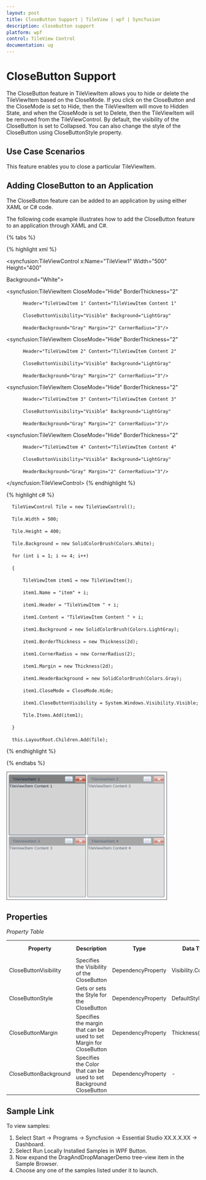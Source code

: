 ```yaml
---
layout: post
title: CloseButton Support | TileView | wpf | Syncfusion
description: closebutton support
platform: wpf
control: TileView Control
documentation: ug
---
```


# CloseButton Support

The CloseButton feature in TileViewItem allows you to hide or delete the TileViewItem based on the CloseMode. If you click on the CloseButton and the CloseMode is set to Hide, then the TileViewItem will move to Hidden State, and when the CloseMode is set to Delete, then the TileViewItem will be removed from the TileViewControl. By default, the visibility of the CloseButton is set to Collapsed. You can also change the style of the CloseButton using CloseButtonStyle property. 

## Use Case Scenarios

This feature enables you to close a particular TileViewItem.

## Adding CloseButton to an Application 

The CloseButton feature can be added to an application by using either XAML or C# code.

The following code example illustrates how to add the CloseButton feature to an application through XAML and C#.

{% tabs %}

{% highlight xml %}



<syncfusion:TileViewControl x:Name="TileView1" Width="500" Height="400" 

Background="White">

   <syncfusion:TileViewItem CloseMode="Hide" BorderThickness="2" 

          Header="TileViewItem 1" Content="TileViewItem Content 1" 

          CloseButtonVisibility="Visible" Background="LightGray" 

          HeaderBackground="Gray" Margin="2" CornerRadius="3"/>

   <syncfusion:TileViewItem CloseMode="Hide" BorderThickness="2" 

          Header="TileViewItem 2" Content="TileViewItem Content 2" 

          CloseButtonVisibility="Visible" Background="LightGray" 

          HeaderBackground="Gray" Margin="2" CornerRadius="3"/>

   <syncfusion:TileViewItem CloseMode="Hide" BorderThickness="2" 

          Header="TileViewItem 3" Content="TileViewItem Content 3" 

          CloseButtonVisibility="Visible" Background="LightGray" 

          HeaderBackground="Gray" Margin="2" CornerRadius="3"/>

   <syncfusion:TileViewItem CloseMode="Hide" BorderThickness="2" 

          Header="TileViewItem 4" Content="TileViewItem Content 4" 

          CloseButtonVisibility="Visible" Background="LightGray" 

          HeaderBackground="Gray" Margin="2" CornerRadius="3"/>         

</syncfusion:TileViewControl>
{% endhighlight %}





{% highlight c# %}



      TileViewControl Tile = new TileViewControl();

      Tile.Width = 500;

      Tile.Height = 400;

      Tile.Background = new SolidColorBrush(Colors.White);

      for (int i = 1; i <= 4; i++)

      {

          TileViewItem item1 = new TileViewItem();

          item1.Name = "item" + i;

          item1.Header = "TileViewItem " + i;

          item1.Content = "TileViewItem Content " + i;

          item1.Background = new SolidColorBrush(Colors.LightGray);

          item1.BorderThickness = new Thickness(2d);

          item1.CornerRadius = new CornerRadius(2);

          item1.Margin = new Thickness(2d);

          item1.HeaderBackground = new SolidColorBrush(Colors.Gray);

          item1.CloseMode = CloseMode.Hide;

          item1.CloseButtonVisibility = System.Windows.Visibility.Visible;

          Tile.Items.Add(item1);

      }

      this.LayoutRoot.Children.Add(Tile);
{% endhighlight %}


{% endtabs %}

![](CloseButton-Support_images/CloseButton-Support_img1.png)





## Properties

_Property Table_

<table>
<tr>
<th>
Property </th><th>
Description </th><th>
Type </th><th>
Data Type </th><th>
Reference links </th></tr>
<tr>
<td>
CloseButtonVisibility</td><td>
Specifies the Visibility of the CloseButton</td><td>
DependencyProperty</td><td>
Visibility.Collapsed</td><td>
</td></tr>
<tr>
<td>
CloseButtonStyle</td><td>
Gets or sets the Style for the CloseButton</td><td>
DependencyProperty</td><td>
DefaultStyle</td><td>
</td></tr>
<tr>
<td>
CloseButtonMargin</td><td>
Specifies the margin that can be used to set Margin for CloseButton</td><td>
DependencyProperty</td><td>
Thickness(0)</td><td>
</td></tr>
<tr>
<td>
CloseButtonBackground</td><td>
Specifies the Color that can be used to set Background CloseButton</td><td>
DependencyProperty</td><td>
-</td><td>
</td></tr>
</table>


## Sample Link

To view samples: 

1. Select Start -> Programs -> Syncfusion -> Essential Studio XX.X.X.XX -> Dashboard.
2. Select Run Locally Installed Samples in WPF Button.
3. Now expand the DragAndDropManagerDemo tree-view item in the Sample Browser.
4. Choose any one of the samples listed under it to launch. 



